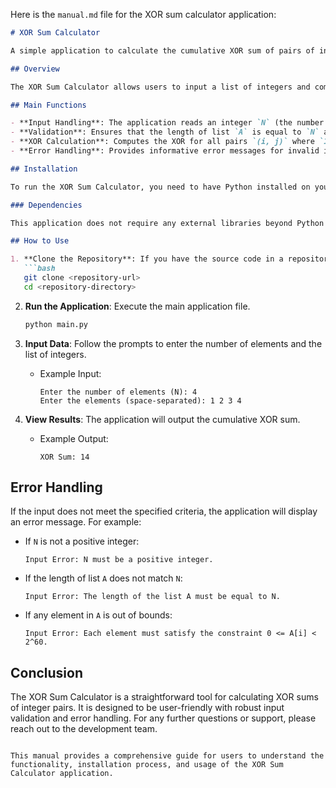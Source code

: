 Here is the `manual.md` file for the XOR sum calculator application:

```markdown
# XOR Sum Calculator

A simple application to calculate the cumulative XOR sum of pairs of integers.

## Overview

The XOR Sum Calculator allows users to input a list of integers and computes the cumulative XOR sum of all unique pairs. This application is designed to handle large integers efficiently while ensuring that the results remain within specified bounds.

## Main Functions

- **Input Handling**: The application reads an integer `N` (the number of elements) and a list of integers `A` from standard input.
- **Validation**: Ensures that the length of list `A` is equal to `N` and that all elements satisfy the constraint `0 <= A[i] < 2^60`.
- **XOR Calculation**: Computes the XOR for all pairs `(i, j)` where `1 <= i < j <= N` and returns the cumulative sum modulo `(10^9 + 7)`.
- **Error Handling**: Provides informative error messages for invalid inputs.

## Installation

To run the XOR Sum Calculator, you need to have Python installed on your machine. You can download it from [python.org](https://www.python.org/downloads/).

### Dependencies

This application does not require any external libraries beyond Python's standard library. Ensure you have Python 3.x installed.

## How to Use

1. **Clone the Repository**: If you have the source code in a repository, clone it to your local machine.
   ```bash
   git clone <repository-url>
   cd <repository-directory>
   ```

2. **Run the Application**: Execute the main application file.
   ```bash
   python main.py
   ```

3. **Input Data**: Follow the prompts to enter the number of elements and the list of integers.
   - Example Input:
     ```
     Enter the number of elements (N): 4
     Enter the elements (space-separated): 1 2 3 4
     ```

4. **View Results**: The application will output the cumulative XOR sum.
   - Example Output:
     ```
     XOR Sum: 14
     ```

## Error Handling

If the input does not meet the specified criteria, the application will display an error message. For example:
- If `N` is not a positive integer:
  ```
  Input Error: N must be a positive integer.
  ```
- If the length of list `A` does not match `N`:
  ```
  Input Error: The length of the list A must be equal to N.
  ```
- If any element in `A` is out of bounds:
  ```
  Input Error: Each element must satisfy the constraint 0 <= A[i] < 2^60.
  ```

## Conclusion

The XOR Sum Calculator is a straightforward tool for calculating XOR sums of integer pairs. It is designed to be user-friendly with robust input validation and error handling. For any further questions or support, please reach out to the development team.

```

This manual provides a comprehensive guide for users to understand the functionality, installation process, and usage of the XOR Sum Calculator application.